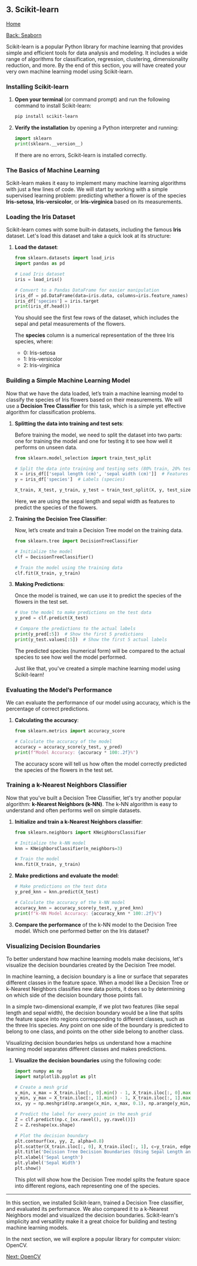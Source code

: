 ## 3. Scikit-learn

[Home](README.md)

[Back: Seaborn](02_seaborn.md)

Scikit-learn is a popular Python library for machine learning that provides simple and efficient tools for data analysis and modeling. It includes a wide range of algorithms for classification, regression, clustering, dimensionality reduction, and more. By the end of this section, you will have created your very own machine learning model using Scikit-learn.

### Installing Scikit-learn

1. **Open your terminal** (or command prompt) and run the following command to install Scikit-learn:

   ```bash
   pip install scikit-learn
   ```

2. **Verify the installation** by opening a Python interpreter and running:

   ```python
   import sklearn
   print(sklearn.__version__)
   ```

   If there are no errors, Scikit-learn is installed correctly.

### The Basics of Machine Learning

Scikit-learn makes it easy to implement many machine learning algorithms with just a few lines of code. We will start by working with a simple supervised learning problem: predicting whether a flower is of the species **Iris-setosa**, **Iris-versicolor**, or **Iris-virginica** based on its measurements.

### Loading the Iris Dataset

Scikit-learn comes with some built-in datasets, including the famous **Iris** dataset. Let's load this dataset and take a quick look at its structure:

1. **Load the dataset**:

   ```python
   from sklearn.datasets import load_iris
   import pandas as pd

   # Load Iris dataset
   iris = load_iris()

   # Convert to a Pandas DataFrame for easier manipulation
   iris_df = pd.DataFrame(data=iris.data, columns=iris.feature_names)
   iris_df['species'] = iris.target
   print(iris_df.head())
   ```

   You should see the first few rows of the dataset, which includes the sepal and petal measurements of the flowers.

   The **species** column is a numerical representation of the three Iris species, where:

   - 0: Iris-setosa
   - 1: Iris-versicolor
   - 2: Iris-virginica

### Building a Simple Machine Learning Model

Now that we have the data loaded, let’s train a machine learning model to classify the species of Iris flowers based on their measurements. We will use a **Decision Tree Classifier** for this task, which is a simple yet effective algorithm for classification problems.

1. **Splitting the data into training and test sets**:

   Before training the model, we need to split the dataset into two parts: one for training the model and one for testing it to see how well it performs on unseen data.

   ```python
   from sklearn.model_selection import train_test_split

   # Split the data into training and testing sets (80% train, 20% test)
   X = iris_df[['sepal length (cm)', 'sepal width (cm)']]  # Features (sepal measurements)
   y = iris_df['species']  # Labels (species)

   X_train, X_test, y_train, y_test = train_test_split(X, y, test_size=0.2, random_state=42)
   ```

   Here, we are using the sepal length and sepal width as features to predict the species of the flowers.

2. **Training the Decision Tree Classifier**:

   Now, let’s create and train a Decision Tree model on the training data.

   ```python
   from sklearn.tree import DecisionTreeClassifier

   # Initialize the model
   clf = DecisionTreeClassifier()

   # Train the model using the training data
   clf.fit(X_train, y_train)
   ```

3. **Making Predictions**:

   Once the model is trained, we can use it to predict the species of the flowers in the test set.

   ```python
   # Use the model to make predictions on the test data
   y_pred = clf.predict(X_test)

   # Compare the predictions to the actual labels
   print(y_pred[:5])  # Show the first 5 predictions
   print(y_test.values[:5])  # Show the first 5 actual labels
   ```

   The predicted species (numerical form) will be compared to the actual species to see how well the model performed.

   Just like that, you've created a simple machine learning model using Scikit-learn!

### Evaluating the Model’s Performance

We can evaluate the performance of our model using accuracy, which is the percentage of correct predictions.

1. **Calculating the accuracy**:

   ```python
   from sklearn.metrics import accuracy_score

   # Calculate the accuracy of the model
   accuracy = accuracy_score(y_test, y_pred)
   print(f"Model Accuracy: {accuracy * 100:.2f}%")
   ```

   The accuracy score will tell us how often the model correctly predicted the species of the flowers in the test set.

### Training a k-Nearest Neighbors Classifier

Now that you've built a Decision Tree Classifier, let's try another popular algorithm: **k-Nearest Neighbors (k-NN)**. The k-NN algorithm is easy to understand and often performs well on simple datasets.

1. **Initialize and train a k-Nearest Neighbors classifier**:

   ```python
   from sklearn.neighbors import KNeighborsClassifier

   # Initialize the k-NN model
   knn = KNeighborsClassifier(n_neighbors=3)

   # Train the model
   knn.fit(X_train, y_train)
   ```

2. **Make predictions and evaluate the model**:

   ```python
   # Make predictions on the test data
   y_pred_knn = knn.predict(X_test)

   # Calculate the accuracy of the k-NN model
   accuracy_knn = accuracy_score(y_test, y_pred_knn)
   print(f"k-NN Model Accuracy: {accuracy_knn * 100:.2f}%")
   ```

3. **Compare the performance** of the k-NN model to the Decision Tree model. Which one performed better on the Iris dataset?

### Visualizing Decision Boundaries

To better understand how machine learning models make decisions, let's visualize the decision boundaries created by the Decision Tree model.

In machine learning, a decision boundary is a line or surface that separates different classes in the feature space. When a model like a Decision Tree or k-Nearest Neighbors classifies new data points, it does so by determining on which side of the decision boundary those points fall.

In a simple two-dimensional example, if we plot two features (like sepal length and sepal width), the decision boundary would be a line that splits the feature space into regions corresponding to different classes, such as the three Iris species. Any point on one side of the boundary is predicted to belong to one class, and points on the other side belong to another class.

Visualizing decision boundaries helps us understand how a machine learning model separates different classes and makes predictions.

1. **Visualize the decision boundaries** using the following code:

   ```python
   import numpy as np
   import matplotlib.pyplot as plt

   # Create a mesh grid
   x_min, x_max = X_train.iloc[:, 0].min() - 1, X_train.iloc[:, 0].max() + 1
   y_min, y_max = X_train.iloc[:, 1].min() - 1, X_train.iloc[:, 1].max() + 1
   xx, yy = np.meshgrid(np.arange(x_min, x_max, 0.1), np.arange(y_min, y_max, 0.1))

   # Predict the label for every point in the mesh grid
   Z = clf.predict(np.c_[xx.ravel(), yy.ravel()])
   Z = Z.reshape(xx.shape)

   # Plot the decision boundary
   plt.contourf(xx, yy, Z, alpha=0.8)
   plt.scatter(X_train.iloc[:, 0], X_train.iloc[:, 1], c=y_train, edgecolor='k', marker='o')
   plt.title('Decision Tree Decision Boundaries (Using Sepal Length and Sepal Width)')
   plt.xlabel('Sepal Length')
   plt.ylabel('Sepal Width')
   plt.show()
   ```

   This plot will show how the Decision Tree model splits the feature space into different regions, each representing one of the species.

---

In this section, we installed Scikit-learn, trained a Decision Tree classifier, and evaluated its performance. We also compared it to a k-Nearest Neighbors model and visualized the decision boundaries. Scikit-learn's simplicity and versatility make it a great choice for building and testing machine learning models.

In the next section, we will explore a popular library for computer vision: OpenCV.

[Next: OpenCV](04_opencv.md)
